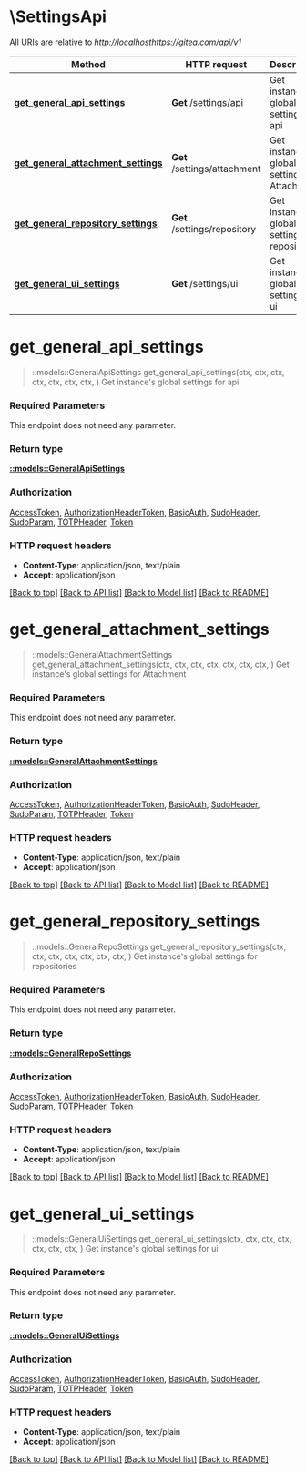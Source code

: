 # \SettingsApi

All URIs are relative to *http://localhosthttps://gitea.com/api/v1*

Method | HTTP request | Description
------------- | ------------- | -------------
[**get_general_api_settings**](SettingsApi.md#get_general_api_settings) | **Get** /settings/api | Get instance&#39;s global settings for api
[**get_general_attachment_settings**](SettingsApi.md#get_general_attachment_settings) | **Get** /settings/attachment | Get instance&#39;s global settings for Attachment
[**get_general_repository_settings**](SettingsApi.md#get_general_repository_settings) | **Get** /settings/repository | Get instance&#39;s global settings for repositories
[**get_general_ui_settings**](SettingsApi.md#get_general_ui_settings) | **Get** /settings/ui | Get instance&#39;s global settings for ui


# **get_general_api_settings**
> ::models::GeneralApiSettings get_general_api_settings(ctx, ctx, ctx, ctx, ctx, ctx, ctx, )
Get instance's global settings for api

### Required Parameters
This endpoint does not need any parameter.

### Return type

[**::models::GeneralApiSettings**](GeneralAPISettings.md)

### Authorization

[AccessToken](../README.md#AccessToken), [AuthorizationHeaderToken](../README.md#AuthorizationHeaderToken), [BasicAuth](../README.md#BasicAuth), [SudoHeader](../README.md#SudoHeader), [SudoParam](../README.md#SudoParam), [TOTPHeader](../README.md#TOTPHeader), [Token](../README.md#Token)

### HTTP request headers

 - **Content-Type**: application/json, text/plain
 - **Accept**: application/json

[[Back to top]](#) [[Back to API list]](../README.md#documentation-for-api-endpoints) [[Back to Model list]](../README.md#documentation-for-models) [[Back to README]](../README.md)

# **get_general_attachment_settings**
> ::models::GeneralAttachmentSettings get_general_attachment_settings(ctx, ctx, ctx, ctx, ctx, ctx, ctx, )
Get instance's global settings for Attachment

### Required Parameters
This endpoint does not need any parameter.

### Return type

[**::models::GeneralAttachmentSettings**](GeneralAttachmentSettings.md)

### Authorization

[AccessToken](../README.md#AccessToken), [AuthorizationHeaderToken](../README.md#AuthorizationHeaderToken), [BasicAuth](../README.md#BasicAuth), [SudoHeader](../README.md#SudoHeader), [SudoParam](../README.md#SudoParam), [TOTPHeader](../README.md#TOTPHeader), [Token](../README.md#Token)

### HTTP request headers

 - **Content-Type**: application/json, text/plain
 - **Accept**: application/json

[[Back to top]](#) [[Back to API list]](../README.md#documentation-for-api-endpoints) [[Back to Model list]](../README.md#documentation-for-models) [[Back to README]](../README.md)

# **get_general_repository_settings**
> ::models::GeneralRepoSettings get_general_repository_settings(ctx, ctx, ctx, ctx, ctx, ctx, ctx, )
Get instance's global settings for repositories

### Required Parameters
This endpoint does not need any parameter.

### Return type

[**::models::GeneralRepoSettings**](GeneralRepoSettings.md)

### Authorization

[AccessToken](../README.md#AccessToken), [AuthorizationHeaderToken](../README.md#AuthorizationHeaderToken), [BasicAuth](../README.md#BasicAuth), [SudoHeader](../README.md#SudoHeader), [SudoParam](../README.md#SudoParam), [TOTPHeader](../README.md#TOTPHeader), [Token](../README.md#Token)

### HTTP request headers

 - **Content-Type**: application/json, text/plain
 - **Accept**: application/json

[[Back to top]](#) [[Back to API list]](../README.md#documentation-for-api-endpoints) [[Back to Model list]](../README.md#documentation-for-models) [[Back to README]](../README.md)

# **get_general_ui_settings**
> ::models::GeneralUiSettings get_general_ui_settings(ctx, ctx, ctx, ctx, ctx, ctx, ctx, )
Get instance's global settings for ui

### Required Parameters
This endpoint does not need any parameter.

### Return type

[**::models::GeneralUiSettings**](GeneralUISettings.md)

### Authorization

[AccessToken](../README.md#AccessToken), [AuthorizationHeaderToken](../README.md#AuthorizationHeaderToken), [BasicAuth](../README.md#BasicAuth), [SudoHeader](../README.md#SudoHeader), [SudoParam](../README.md#SudoParam), [TOTPHeader](../README.md#TOTPHeader), [Token](../README.md#Token)

### HTTP request headers

 - **Content-Type**: application/json, text/plain
 - **Accept**: application/json

[[Back to top]](#) [[Back to API list]](../README.md#documentation-for-api-endpoints) [[Back to Model list]](../README.md#documentation-for-models) [[Back to README]](../README.md)

